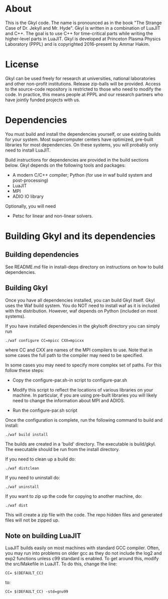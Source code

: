 # About

This is the Gkyl code. The name is pronounced as in the book "The
Strange Case of Dr. Jekyll and Mr. Hyde". Gkyl is written in a
combination of LuaJIT and C++. The goal is to use C++ for
time-critical parts while writing the higher-level parts in
LuaJIT. Gkyl is developed at Princeton Plasma Physics Laboratory
(PPPL) and is copyrighted 2016-present by Ammar Hakim.

# License

Gkyl can be used freely for research at universities, national
laboratories and other non-profit institutions. Release zip-balls will
be provided. Access to the source-code repository is restricted to
those who need to modify the code. In practice, this means people at
PPPL and our research partners who have jointly funded projects with
us.

# Dependencies

You must build and install the dependencies yourself, or use existing
builds for your system. Most supercomputer centers have optimized,
pre-built libraries for most dependencies. On these systems, you will
probably only need to install LuaJIT.

Build instructions for dependencies are provided in the build sections
below. Gkyl depends on the following tools and packages:

- A modern C/C++ compiler; Python (for use in waf build system and post-processing)
- LuaJIT
- MPI
- ADIO IO library

Optionally, you will need

- Petsc for linear and non-linear solvers.

# Building Gkyl and its dependencies

## Building dependencies

See README.md file in install-deps directory on instructions on how to
build dependencies.

## Building Gkyl

Once you have all dependencies installed, you can build Gkyl
itself. Gkyl uses the Waf build system. You do NOT need to install waf
as it is included with the distribution. However, waf depends on
Python (included on most systems).

If you have installed dependencies in the gkylsoft directory you can
simply run

~~~~~~~
./waf configure CC=mpicc CXX=mpicxx
~~~~~~~

where CC and CXX are names of the MPI compilers to use. Note that in
some cases the full path to the compiler may need to be specified.

In some cases you may need to specify more complex set of paths. For
this follow these steps:

- Copy the configure-par.sh-in script to configure-par.sh

- Modify this script to reflect the locations of various libraries on
  your machine. In particular, if you are using pre-built libraries
  you will likely need to change the information about MPI and ADIOS.

- Run the configure-par.sh script

Once the configuration is complete, run the following command to build
and install:

~~~~~~~
./waf build install
~~~~~~~

The builds are created in a 'build' directory. The executable is
build/gkyl. The executable should be run from the install directory.

If you need to clean up a build do:

~~~~~~~
./waf distclean
~~~~~~~

If you need to uninstall do:

~~~~~~~
./waf uninstall
~~~~~~~

If you want to zip up the code for copying to another machine, do:

~~~~~~~
./waf dist
~~~~~~~

This will create a zip file with the code. The repo hidden files and
generated files will not be zipped up.

## Note on building LuaJIT

LuaJIT builds easily on most machines with standard GCC
compiler. Often, you may run into problems on older gcc as they do not
include the log2 and exp2 functions unless c99 standard is enabled. To
get around this, modify the src/Makefile in LuaJIT. To do this, change
the line:

~~~~~~~
CC= $(DEFAULT_CC)
~~~~~~~

to:

~~~~~~~
CC= $(DEFAULT_CC) -std=gnu99
~~~~~~~

